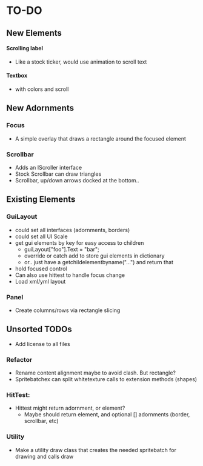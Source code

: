 TO-DO
=====



New Elements
-----------------

#### Scrolling label
- Like a stock ticker, would use animation to scroll text


#### Textbox 
- with colors and scroll



New Adornments
-----------------

### Focus
- A simple overlay that draws a rectangle around the focused element

### Scrollbar
- Adds an IScroller interface
- Stock Scrollbar can draw triangles
- Scrollbar, up/down arrows docked at the bottom..



Existing Elements
-----------------

### GuiLayout
- could set all interfaces (adornments, borders)
- could set all UI Scale
- get gui elements by key for easy access to children
  - guiLayout["foo"].Text = "bar";
  - override or catch add to store gui elements in dictionary
  - or.. just have a getchildelementbyname("...") and return that
- hold focused control
- Can also use hittest to handle focus change
- Load xml/yml layout

### Panel
- Create columns/rows via rectangle slicing



Unsorted TODOs
-----------------

- Add license to all files

### Refactor
- Rename content alignment maybe to avoid clash. But rectangle?
- Spritebatchex can split whitetexture calls to extension methods (shapes)

### HitTest:
- Hittest might return adornment, or element?
  - Maybe should return element, and optional [] adornments (border, scrollbar, etc)

### Utility
- Make a utility draw class that creates the needed spritebatch for drawing and calls draw
